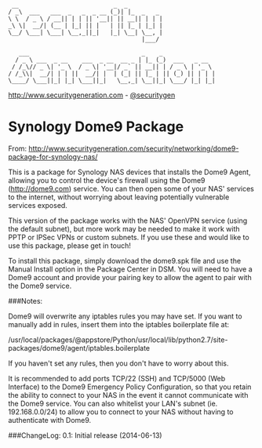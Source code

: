 ```
 __                           _  _          
/ _\  ___   ___  _   _  _ __ (_)| |_  _   _ 
\ \  / _ \ / __|| | | || '__|| || __|| | | |
_\ \|  __/| (__ | |_| || |   | || |_ | |_| |
\__/ \___| \___| \__,_||_|   |_| \__| \__, |
                                      |___/ 

   ___                                _    _               
  / _ \ ___  _ __    ___  _ __  __ _ | |_ (_)  ___   _ __  
 / /_\// _ \| '_ \  / _ \| '__|/ _` || __|| | / _ \ | '_ \ 
/ /_\\|  __/| | | ||  __/| |  | (_| || |_ | || (_) || | | |
\____/ \___||_| |_| \___||_|   \__,_| \__||_| \___/ |_| |_|
```

http://www.securitygeneration.com - [@securitygen](https://twitter.com/securitygen)

Synology Dome9 Package
===

From: http://www.securitygeneration.com/security/networking/dome9-package-for-synology-nas/

This is a package for Synology NAS devices that installs the Dome9 Agent, allowing you to control the device's firewall using the Dome9 (http://dome9.com) service. You can then open some of your NAS' services to the internet, without worrying about leaving potentially vulnerable services exposed.

This version of the package works with the NAS' OpenVPN service (using the default subnet), but more work may be needed to make it work with PPTP or IPSec VPNs or custom subnets. If you use these and would like to use this package, please get in touch!

To install this package, simply download the dome9.spk file and use the Manual Install option in the Package Center in DSM. You will need to have a Dome9 account and provide your pairing key to allow the agent to pair with the Dome9 service.

###Notes:

Dome9 will overwrite any iptables rules you may have set. If you want to manually add in rules, insert them into the iptables boilerplate file at:

/usr/local/packages/@appstore/Python/usr/local/lib/python2.7/site-packages/dome9/agent/iptables.boilerplate

If you haven't set any rules, then you don't have to worry about this.

It is recommended to add ports TCP/22 (SSH) and TCP/5000 (Web Interface) to the Dome9 Emergency Policy Configuration, so that you retain the ability to connect to your NAS in the event it cannot communicate with the Dome9 service. You can also whitelist your LAN's subnet (ie. 192.168.0.0/24) to allow you to connect to your NAS without having to authenticate with Dome9.


###ChangeLog:
0.1: Initial release (2014-06-13)

